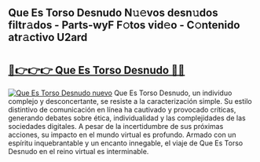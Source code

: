 ## Que Es Torso Desnudo N𝚞𝚎vos desn𝚞dos filtr𝚊dos - Parts-wyF F𝚘tos vid𝚎o - C𝚘ntenido atr𝚊ctivo U2ard

# <h2><a href="http://mbcnbg.tromn.icu/?c=Que+Es+Torso+Desnudo">🔗👉👉👉 Que Es Torso Desnudo 🔗🔗</a></h2>

[![Que Es Torso Desnudo nuevo](https://i.imgur.com/pEAQMta.gif)](http://mbcnbg.tromn.icu/?c=Que+Es+Torso+Desnudo)
Que Es Torso Desnudo, un individuo complejo y desconcertante, se resiste a la caracterización simple. Su estilo distintivo de comunicación en línea ha cautivado y provocado críticas, generando debates sobre ética, individualidad y las complejidades de las sociedades digitales. A pesar de la incertidumbre de sus próximas acciones, su impacto en el mundo virtual es profundo. Armado con un espíritu inquebrantable y un encanto innegable, el viaje de Que Es Torso Desnudo en el reino virtual es interminable.
